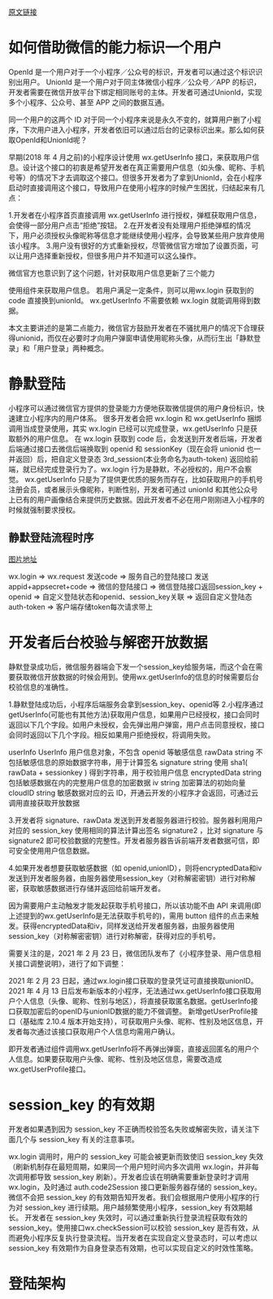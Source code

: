 [原文链接](https://juejin.cn/post/6933082931653148680)
# 如何借助微信的能力标识一个用户

OpenId 是一个用户对于一个小程序／公众号的标识，开发者可以通过这个标识识别出用户。
UnionId 是一个用户对于同主体微信小程序／公众号／APP 的标识，开发者需要在微信开放平台下绑定相同账号的主体。开发者可通过UnionId，实现多个小程序、公众号、甚至 APP 之间的数据互通。

同一个用户的这两个 ID 对于同一个小程序来说是永久不变的，就算用户删了小程序，下次用户进入小程序，开发者依旧可以通过后台的记录标识出来。那么如何获取OpenId和UnionId呢？

早期(2018 年 4 月之前)的小程序设计使用 wx.getUserInfo 接口，来获取用户信息。设计这个接口的初衷是希望开发者在真正需要用户信息（如头像、昵称、手机号等）的情况下才去调取这个接口。但很多开发者为了拿到UnionId，会在小程序启动时直接调用这个接口，导致用户在使用小程序的时候产生困扰，归结起来有几点：

1.开发者在小程序首页直接调用 wx.getUserInfo 进行授权，弹框获取用户信息，会使得一部分用户点击“拒绝”按钮。
2.在开发者没有处理用户拒绝弹框的情况下，用户必须授权头像昵称等信息才能继续使用小程序，会导致某些用户放弃使用该小程序。
3.用户没有很好的方式重新授权，尽管微信官方增加了设置页面，可以让用户选择重新授权，但很多用户并不知道可以这么操作。

微信官方也意识到了这个问题，针对获取用户信息更新了三个能力

使用组件来获取用户信息。
若用户满足一定条件，则可以用wx.login 获取到的 code 直接换到unionId。
wx.getUserInfo 不需要依赖 wx.login 就能调用得到数据。


本文主要讲述的是第二点能力，微信官方鼓励开发者在不骚扰用户的情况下合理获得unionid，而仅在必要时才向用户弹窗申请使用昵称头像，从而衍生出「静默登录」和「用户登录」两种概念。

# 静默登陆
小程序可以通过微信官方提供的登录能力方便地获取微信提供的用户身份标识，快速建立小程序内的用户体系。
很多开发者会把 wx.login 和 wx.getUserInfo 捆绑调用当成登录使用，其实 wx.login 已经可以完成登录，wx.getUserInfo 只是获取额外的用户信息。
在 wx.login 获取到 code 后，会发送到开发者后端，开发者后端通过接口去微信后端换取到 openid 和 sessionKey（现在会将 unionid 也一并返回）后，把自定义登录态 3rd_session(本业务命名为auth-token) 返回给前端，就已经完成登录行为了。wx.login 行为是静默，不必授权的，用户不会察觉。
wx.getUserInfo 只是为了提供更优质的服务而存在，比如获取用户的手机号注册会员，或者展示头像昵称，判断性别，开发者可通过 unionId 和其他公众号上已有的用户画像结合来提供历史数据。因此开发者不必在用户刚刚进入小程序的时候就强制要求授权。

## 静默登陆流程时序
[图片地址](https://p6-juejin.byteimg.com/tos-cn-i-k3u1fbpfcp/4f3432eb3a924b8eab94538818c8bf0d~tplv-k3u1fbpfcp-zoom-in-crop-mark:4536:0:0:0.image)

wx.login => wx.request 发送code => 服务自己的登陆接口 发送 appid+appsecret+code => 微信的登陆接口 =>
微信登陆接口返回session_key + openid => 自定义登陆状态和openid、session_key关联 => 返回自定义登陆态auth-token => 客户端存储token每次请求带上

# 开发者后台校验与解密开放数据
静默登录成功后，微信服务器端会下发一个session_key给服务端，而这个会在需要获取微信开放数据的时候会用到。使用wx.getUserInfo的信息的时候需要后台校验信息的准确性。

1.静默登陆成功后，小程序后端服务会拿到session_key、openid等
2.小程序通过getUserInfo(可能也有其他方法)获取用户信息，如果用户已经授权，接口会同时返回以下几个字段。如用户未授权，会先弹出用户弹窗，用户点击同意授权，接口会同时返回以下几个字段。相反如果用户拒绝授权，将调用失败。

userInfo UserInfo   用户信息对象，不包含 openid 等敏感信息
rawData  string     不包括敏感信息的原始数据字符串，用于计算签名
signature string     使用 sha1( rawData + sessionkey ) 得到字符串，用于校验用户信息
encryptedData  string  包括敏感数据在内的完整用户信息的加密数据
iv  string   加密算法的初始向量
cloudID string 敏感数据对应的云 ID，开通云开发的小程序才会返回，可通过云调用直接获取开放数据

3.开发者将 signature、rawData 发送到开发者服务器进行校验。服务器利用用户对应的 session_key 使用相同的算法计算出签名 signature2 ，比对 signature 与 signature2 即可校验数据的完整性。开发者服务器告诉前端开发者数据可信，即可安全使用用户信息数据。

4.如果开发者想要获取敏感数据（如 openid,unionID），则将encryptedData和iv发送到开发者服务器，由服务器使用session_key（对称解密密钥）进行对称解密，获取敏感数据进行存储并返回给前端开发者。

因为需要用户主动触发才能发起获取手机号接口，所以该功能不由 API 来调用(即上述提到的wx.getUserInfo是无法获取手机号的)，需用 button 组件的点击来触发。获得encryptedData和iv，同样发送给开发者服务器，由服务器使用session_key（对称解密密钥）进行对称解密，获得对应的手机号。


需要关注的是，2021 年 2 月 23 日，微信团队发布了《小程序登录、用户信息相关接口调整说明》，进行了如下调整：

2021 年 2 月 23 日起，通过wx.login接口获取的登录凭证可直接换取unionID。
2021 年 4 月 13 日后发布新版本的小程序，无法通过wx.getUserInfo接口获取用户个人信息（头像、昵称、性别与地区），将直接获取匿名数据。getUserInfo接口获取加密后的openID与unionID数据的能力不做调整。
新增getUserProfile接口（基础库 2.10.4 版本开始支持），可获取用户头像、昵称、性别及地区信息，开发者每次通过该接口获取用户个人信息均需用户确认。

即开发者通过组件调用wx.getUserInfo将不再弹出弹窗，直接返回匿名的用户个人信息。如果要获取用户头像、昵称、性别及地区信息，需要改造成wx.getUserProfile接口。

# session_key 的有效期

开发者如果遇到因为 session_key 不正确而校验签名失败或解密失败，请关注下面几个与 session_key 有关的注意事项。

wx.login 调用时，用户的 session_key 可能会被更新而致使旧 session_key 失效（刷新机制存在最短周期，如果同一个用户短时间内多次调用 wx.login，并非每次调用都导致 session_key 刷新）。开发者应该在明确需要重新登录时才调用 wx.login，及时通过 auth.code2Session 接口更新服务器存储的 session_key。
微信不会把 session_key 的有效期告知开发者。我们会根据用户使用小程序的行为对 session_key 进行续期。用户越频繁使用小程序，session_key 有效期越长。
开发者在 session_key 失效时，可以通过重新执行登录流程获取有效的 session_key。使用接口wx.checkSession可以校验 session_key 是否有效，从而避免小程序反复执行登录流程。当开发者在实现自定义登录态时，可以考虑以 session_key 有效期作为自身登录态有效期，也可以实现自定义的时效性策略。

# 登陆架构







